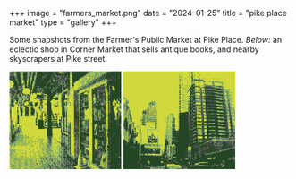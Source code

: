 +++
image = "farmers_market.png"
date = "2024-01-25"
title = "pike place market"
type = "gallery"
+++

Some snapshots from the Farmer's Public Market at Pike Place. *Below:* an eclectic
shop in Corner Market that sells antique books, and nearby skyscrapers at Pike
street. 

<img src="farmers_market_0.png" style="width:200px"/>
<img src="farmers_market_1.png" style="width:200px"/>